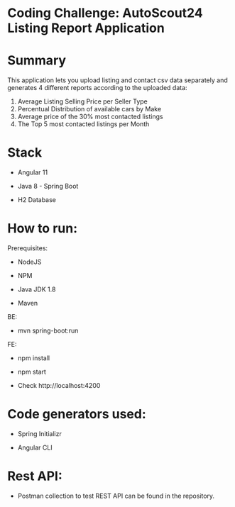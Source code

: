# Coding Challenge: AutoScout24 Listing Report Application

# Summary

This application lets you upload listing and contact csv data separately and generates 4 different reports according to the uploaded data:

1) Average Listing Selling Price per Seller Type
2) Percentual Distribution of available cars by Make
3) Average price of the 30% most contacted listings
4) The Top 5 most contacted listings per Month

# Stack

- Angular 11

- Java 8 - Spring Boot

- H2 Database

# How to run:

Prerequisites:

- NodeJS

- NPM

- Java JDK 1.8

- Maven

BE:

- mvn spring-boot:run

FE:

- npm install

- npm start

- Check http://localhost:4200

# Code generators used:

- Spring Initializr

- Angular CLI

# Rest API:

- Postman collection to test REST API can be found in the repository.